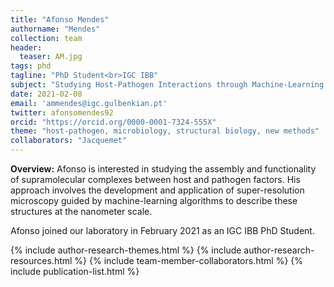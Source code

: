 ```yaml
---
title: "Afonso Mendes"
authorname: "Mendes"
collection: team
header:
  teaser: AM.jpg
tags: phd
tagline: "PhD Student<br>IGC IBB"
subject: "Studying Host-Pathogen Interactions through Machine-Learning Guided Microscopy"
date: 2021-02-08
email: 'ammendes@igc.gulbenkian.pt'
twitter: afonsomendes92
orcid: "https://orcid.org/0000-0001-7324-555X"
theme: "host-pathogen, microbiology, structural biology, new methods"
collaborators: "Jacquemet"
---
```

<p align= "justify">
<p> <b>Overview:</b>
Afonso is interested in studying the assembly and functionality of supramolecular complexes between host and pathogen factors. His approach involves the development and application of super-resolution microscopy guided by machine-learning algorithms to describe these structures at the nanometer scale.

Afonso joined our laboratory in February 2021 as an IGC IBB PhD Student.

{% include author-research-themes.html %}
{% include author-research-resources.html %}
{% include team-member-collaborators.html %}
{% include publication-list.html %}
